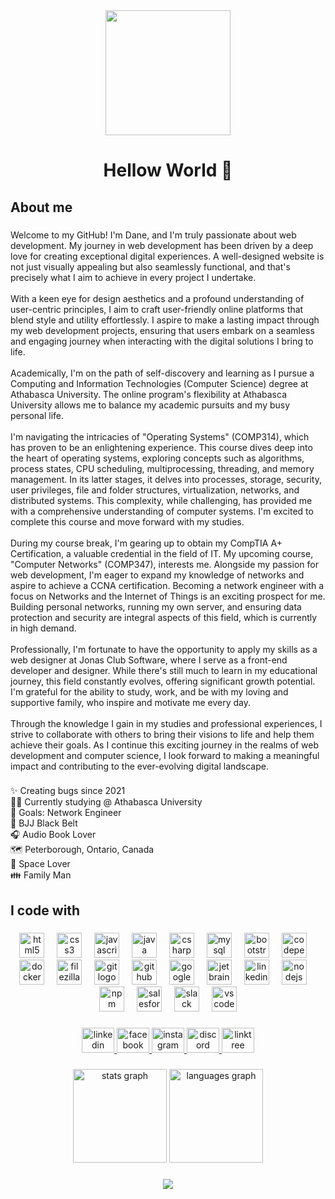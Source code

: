 <div align="center">
  <img height="200" src="https://media.giphy.com/media/ImmvDZ2c9xPR8gDvHV/giphy.gif"  />
</div>

###

<h1 align="center">Hellow World 👋</h1>

###

<h2 align="left">About me</h2>

###

<p align="left">Welcome to my GitHub! I'm Dane, and I'm truly passionate about web development. My journey in web development has been driven by a deep love for creating exceptional digital experiences. A well-designed website is not just visually appealing but also seamlessly functional, and that's precisely what I aim to achieve in every project I undertake.<br><br>With a keen eye for design aesthetics and a profound understanding of user-centric principles, I aim to craft user-friendly online platforms that blend style and utility effortlessly. I aspire to make a lasting impact through my web development projects, ensuring that users embark on a seamless and engaging journey when interacting with the digital solutions I bring to life.<br><br>Academically, I'm on the path of self-discovery and learning as I pursue a Computing and Information Technologies (Computer Science) degree at Athabasca University. The online program's flexibility at Athabasca University allows me to balance my academic pursuits and my busy personal life.<br><br>I'm navigating the intricacies of "Operating Systems" (COMP314), which has proven to be an enlightening experience. This course dives deep into the heart of operating systems, exploring concepts such as algorithms, process states, CPU scheduling, multiprocessing, threading, and memory management. In its latter stages, it delves into processes, storage, security, user privileges, file and folder structures, virtualization, networks, and distributed systems. This complexity, while challenging, has provided me with a comprehensive understanding of computer systems. I'm excited to complete this course and move forward with my studies.<br><br>During my course break, I'm gearing up to obtain my CompTIA A+ Certification, a valuable credential in the field of IT. My upcoming course, "Computer Networks" (COMP347), interests me. Alongside my passion for web development, I'm eager to expand my knowledge of networks and aspire to achieve a CCNA certification. Becoming a network engineer with a focus on Networks and the Internet of Things is an exciting prospect for me. Building personal networks, running my own server, and ensuring data protection and security are integral aspects of this field, which is currently in high demand.<br><br>Professionally, I'm fortunate to have the opportunity to apply my skills as a web designer at Jonas Club Software, where I serve as a front-end developer and designer. While there's still much to learn in my educational journey, this field constantly evolves, offering significant growth potential. I'm grateful for the ability to study, work, and be with my loving and supportive family, who inspire and motivate me every day.<br><br>Through the knowledge I gain in my studies and professional experiences, I strive to collaborate with others to bring their visions to life and help them achieve their goals. As I continue this exciting journey in the realms of web development and computer science, I look forward to making a meaningful impact and contributing to the ever-evolving digital landscape.</p>

###

<p align="left">✨ Creating bugs since 2021<br>👨‍🎓 Currently studying @ Athabasca University<br>🎯 Goals: Network Engineer<br>🥋 BJJ Black Belt<br>🎧 Audio Book Lover<br>🗺️ Peterborough, Ontario, Canada<br>🚀 Space Lover<br>👪 Family Man</p>

###

<h2 align="left">I code with</h2>

###

<div align="center">
  <img src="https://cdn.jsdelivr.net/gh/devicons/devicon/icons/html5/html5-original.svg" height="40" alt="html5 logo"  />
  <img width="12" />
  <img src="https://cdn.jsdelivr.net/gh/devicons/devicon/icons/css3/css3-original.svg" height="40" alt="css3 logo"  />
  <img width="12" />
  <img src="https://cdn.jsdelivr.net/gh/devicons/devicon/icons/javascript/javascript-original.svg" height="40" alt="javascript logo"  />
  <img width="12" />
  <img src="https://cdn.jsdelivr.net/gh/devicons/devicon/icons/java/java-original.svg" height="40" alt="java logo"  />
  <img width="12" />
  <img src="https://cdn.jsdelivr.net/gh/devicons/devicon/icons/csharp/csharp-original.svg" height="40" alt="csharp logo"  />
  <img width="12" />
  <img src="https://cdn.jsdelivr.net/gh/devicons/devicon/icons/mysql/mysql-original.svg" height="40" alt="mysql logo"  />
  <img width="12" />
  <img src="https://cdn.jsdelivr.net/gh/devicons/devicon/icons/bootstrap/bootstrap-original.svg" height="40" alt="bootstrap logo"  />
  <img width="12" />
  <img src="https://cdn.jsdelivr.net/gh/devicons/devicon/icons/codepen/codepen-plain.svg" height="40" alt="codepen logo"  />
  <img width="12" />
  <img src="https://cdn.jsdelivr.net/gh/devicons/devicon/icons/docker/docker-original.svg" height="40" alt="docker logo"  />
  <img width="12" />
  <img src="https://cdn.jsdelivr.net/gh/devicons/devicon/icons/filezilla/filezilla-plain.svg" height="40" alt="filezilla logo"  />
  <img width="12" />
  <img src="https://cdn.jsdelivr.net/gh/devicons/devicon/icons/git/git-original.svg" height="40" alt="git logo"  />
  <img width="12" />
  <img src="https://cdn.jsdelivr.net/gh/devicons/devicon/icons/github/github-original.svg" height="40" alt="github logo"  />
  <img width="12" />
  <img src="https://cdn.jsdelivr.net/gh/devicons/devicon/icons/google/google-original.svg" height="40" alt="google logo"  />
  <img width="12" />
  <img src="https://cdn.jsdelivr.net/gh/devicons/devicon/icons/jetbrains/jetbrains-original.svg" height="40" alt="jetbrains logo"  />
  <img width="12" />
  <img src="https://cdn.jsdelivr.net/gh/devicons/devicon/icons/linkedin/linkedin-original.svg" height="40" alt="linkedin logo"  />
  <img width="12" />
  <img src="https://cdn.jsdelivr.net/gh/devicons/devicon/icons/nodejs/nodejs-original.svg" height="40" alt="nodejs logo"  />
  <img width="12" />
  <img src="https://cdn.jsdelivr.net/gh/devicons/devicon/icons/npm/npm-original-wordmark.svg" height="40" alt="npm logo"  />
  <img width="12" />
  <img src="https://cdn.jsdelivr.net/gh/devicons/devicon/icons/salesforce/salesforce-original.svg" height="40" alt="salesforce logo"  />
  <img width="12" />
  <img src="https://cdn.jsdelivr.net/gh/devicons/devicon/icons/slack/slack-original.svg" height="40" alt="slack logo"  />
  <img width="12" />
  <img src="https://cdn.jsdelivr.net/gh/devicons/devicon/icons/vscode/vscode-original.svg" height="40" alt="vscode logo"  />
</div>

###

<div align="center">
  <a href="https://www.linkedin.com/in/dane-w-69a42313a/" target="_blank">
    <img src="https://raw.githubusercontent.com/maurodesouza/profile-readme-generator/master/src/assets/icons/social/linkedin/default.svg" width="52" height="40" alt="linkedin logo"  />
  </a>
  <a href="https://www.facebook.com/profile.php?id=100008900283661" target="_blank">
    <img src="https://raw.githubusercontent.com/maurodesouza/profile-readme-generator/master/src/assets/icons/social/facebook/default.svg" width="52" height="40" alt="facebook logo"  />
  </a>
  <a href="https://www.instagram.com/bjj4lyf/" target="_blank">
    <img src="https://raw.githubusercontent.com/maurodesouza/profile-readme-generator/master/src/assets/icons/social/instagram/default.svg" width="52" height="40" alt="instagram logo"  />
  </a>
  <a href="https://discord.com/channels/353777162102243329" target="_blank">
    <img src="https://raw.githubusercontent.com/maurodesouza/profile-readme-generator/master/src/assets/icons/social/discord/default.svg" width="52" height="40" alt="discord logo"  />
  </a>
  <a href="https://linktr.ee/Dane85" target="_blank">
    <img src="https://raw.githubusercontent.com/maurodesouza/profile-readme-generator/master/src/assets/icons/social/linktree/default.svg" width="52" height="40" alt="linktree logo"  />
  </a>
</div>

###

<div align="center">
  <img src="https://github-readme-stats.vercel.app/api?username=Dane85&hide_title=false&hide_rank=false&show_icons=true&include_all_commits=true&count_private=true&disable_animations=false&theme=dracula&locale=en&hide_border=false&order=1" height="150" alt="stats graph"  />
  <img src="https://github-readme-stats.vercel.app/api/top-langs?username=Dane85&locale=en&hide_title=false&layout=compact&card_width=320&langs_count=5&theme=dracula&hide_border=false&order=2" height="150" alt="languages graph"  />
</div>

###


<div align="center">
  <img src="https://profile-counter.glitch.me/Dane85/count.svg?"  />
</div>

###
